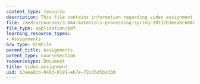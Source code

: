 ```yaml
---
content_type: resource
description: This file contains information regarding video assignment.
file: /media/courses/3-044-materials-processing-spring-2013/b3eea8cb048d0191eb7e72c36d5bd33d_MIT3_044S13_videoassgn.pdf
file_type: application/pdf
learning_resource_types:
- Assignments
ocw_type: OCWFile
parent_title: Assignments
parent_type: CourseSection
resourcetype: Document
title: Video assignment
uid: b3eea8cb-048d-0191-eb7e-72c36d5bd33d
---
```

